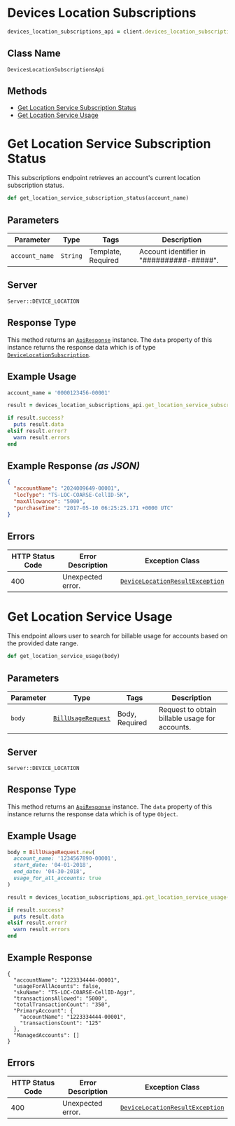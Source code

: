 # Devices Location Subscriptions

```ruby
devices_location_subscriptions_api = client.devices_location_subscriptions
```

## Class Name

`DevicesLocationSubscriptionsApi`

## Methods

* [Get Location Service Subscription Status](../../doc/controllers/devices-location-subscriptions.md#get-location-service-subscription-status)
* [Get Location Service Usage](../../doc/controllers/devices-location-subscriptions.md#get-location-service-usage)


# Get Location Service Subscription Status

This subscriptions endpoint retrieves an account's current location subscription status.

```ruby
def get_location_service_subscription_status(account_name)
```

## Parameters

| Parameter | Type | Tags | Description |
|  --- | --- | --- | --- |
| `account_name` | `String` | Template, Required | Account identifier in "##########-#####". |

## Server

`Server::DEVICE_LOCATION`

## Response Type

This method returns an [`ApiResponse`](../../doc/api-response.md) instance. The `data` property of this instance returns the response data which is of type [`DeviceLocationSubscription`](../../doc/models/device-location-subscription.md).

## Example Usage

```ruby
account_name = '0000123456-00001'

result = devices_location_subscriptions_api.get_location_service_subscription_status(account_name)

if result.success?
  puts result.data
elsif result.error?
  warn result.errors
end
```

## Example Response *(as JSON)*

```json
{
  "accountName": "2024009649-00001",
  "locType": "TS-LOC-COARSE-CellID-5K",
  "maxAllowance": "5000",
  "purchaseTime": "2017-05-10 06:25:25.171 +0000 UTC"
}
```

## Errors

| HTTP Status Code | Error Description | Exception Class |
|  --- | --- | --- |
| 400 | Unexpected error. | [`DeviceLocationResultException`](../../doc/models/device-location-result-exception.md) |


# Get Location Service Usage

This endpoint allows user to search for billable usage for accounts based on the provided date range.

```ruby
def get_location_service_usage(body)
```

## Parameters

| Parameter | Type | Tags | Description |
|  --- | --- | --- | --- |
| `body` | [`BillUsageRequest`](../../doc/models/bill-usage-request.md) | Body, Required | Request to obtain billable usage for accounts. |

## Server

`Server::DEVICE_LOCATION`

## Response Type

This method returns an [`ApiResponse`](../../doc/api-response.md) instance. The `data` property of this instance returns the response data which is of type `Object`.

## Example Usage

```ruby
body = BillUsageRequest.new(
  account_name: '1234567890-00001',
  start_date: '04-01-2018',
  end_date: '04-30-2018',
  usage_for_all_accounts: true
)

result = devices_location_subscriptions_api.get_location_service_usage(body)

if result.success?
  puts result.data
elsif result.error?
  warn result.errors
end
```

## Example Response

```
{
  "accountName": "1223334444-00001",
  "usageForAllAcounts": false,
  "skuName": "TS-LOC-COARSE-CellID-Aggr",
  "transactionsAllowed": "5000",
  "totalTransactionCount": "350",
  "PrimaryAccount": {
    "accountName": "1223334444-00001",
    "transactionsCount": "125"
  },
  "ManagedAccounts": []
}
```

## Errors

| HTTP Status Code | Error Description | Exception Class |
|  --- | --- | --- |
| 400 | Unexpected error. | [`DeviceLocationResultException`](../../doc/models/device-location-result-exception.md) |

